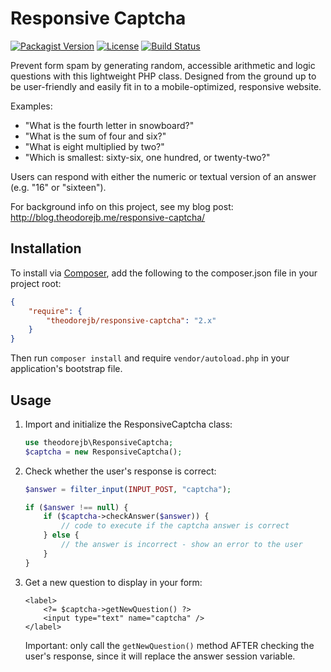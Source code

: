 # Responsive Captcha

[![Packagist Version](https://img.shields.io/packagist/v/theodorejb/responsive-captcha.svg)](https://packagist.org/packages/theodorejb/responsive-captcha) [![License](https://img.shields.io/packagist/l/theodorejb/responsive-captcha.svg)](https://packagist.org/packages/theodorejb/responsive-captcha) [![Build Status](https://travis-ci.org/theodorejb/Responsive-Captcha.svg?branch=master)](https://travis-ci.org/theodorejb/Responsive-Captcha)

Prevent form spam by generating random, accessible arithmetic and logic questions with this lightweight PHP class. Designed from the ground up to be user-friendly and easily fit in to a mobile-optimized, responsive website.

Examples:

* "What is the fourth letter in snowboard?"
* "What is the sum of four and six?"
* "What is eight multiplied by two?"
* "Which is smallest: sixty-six, one hundred, or twenty-two?"

Users can respond with either the numeric or textual version of an answer (e.g. "16" or "sixteen").

For background info on this project, see my blog post: http://blog.theodorejb.me/responsive-captcha/

## Installation

To install via [Composer](https://getcomposer.org/), add the following to the composer.json file in your project root:

```json
{
    "require": {
        "theodorejb/responsive-captcha": "2.x"
    }
}
```

Then run `composer install` and require `vendor/autoload.php` in your application's bootstrap file.

## Usage

1. Import and initialize the ResponsiveCaptcha class:

    ```php
    use theodorejb\ResponsiveCaptcha;
    $captcha = new ResponsiveCaptcha();
    ```

2. Check whether the user's response is correct:

    ```php
    $answer = filter_input(INPUT_POST, "captcha");

    if ($answer !== null) {
        if ($captcha->checkAnswer($answer)) {
            // code to execute if the captcha answer is correct
        } else {
            // the answer is incorrect - show an error to the user
        }
    }
    ```

3. Get a new question to display in your form:

    ```html+php
    <label>
	    <?= $captcha->getNewQuestion() ?>
        <input type="text" name="captcha" />
	</label>
	```

    Important: only call the `getNewQuestion()` method AFTER checking the user's response, since it will replace the answer session variable.
